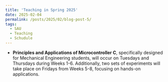 ```yaml
---
title: 'Teaching in Spring 2025'
date: 2025-02-04
permalink: /posts/2025/02/blog-post-5/
tags:
  - SAU
  - Teaching
  - Schudule
---
```


- **Principles and Applications of Microcontroller C**, specifically designed for Mechanical Engineering students, will occur on Tuesdays and Thursdays during Weeks 1-6. Additionally, two sets of experiments will take place on Fridays from Weeks 5-8, focusing on hands-on applications.
